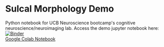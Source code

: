 # Sulcal Morphology Demo
Python notebook for UCB Neuroscience bootcamp's cognitive neuroscience/neuroimaging lab.
Access the demo jupyter notebook here: [![Binder](https://mybinder.org/badge_logo.svg)](https://mybinder.org/v2/gh/smaboudian/sulcal-morph-demo/HEAD)  
[Google Colab Notebook](https://colab.research.google.com/drive/1wiKHbN11-DiQgAC7dKNeA_jeeA0HXS3a?usp=sharing)

